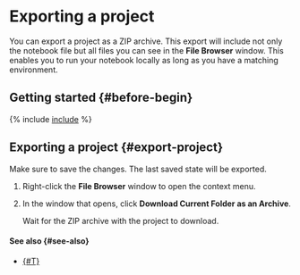 # Exporting a project

You can export a project as a ZIP archive. This export will include not only the notebook file but all files you can see in the **File Browser** window. This enables you to run your notebook locally as long as you have a matching environment.

## Getting started {#before-begin}

{% include [include](../../../_includes/datasphere/ui-before-begin.md) %}

## Exporting a project {#export-project}

Make sure to save the changes. The last saved state will be exported.

1. Right-click the **File Browser** window to open the context menu.
1. In the window that opens, click **Download Current Folder as an Archive**.

    Wait for the ZIP archive with the project to download.

#### See also {#see-also}

* [{#T}](delete.md)
